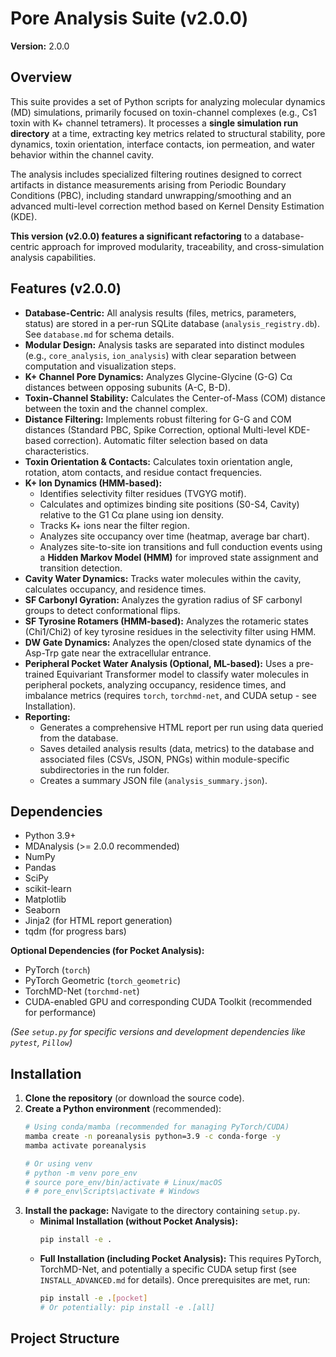 # Pore Analysis Suite (v2.0.0)

**Version:** 2.0.0

## Overview

This suite provides a set of Python scripts for analyzing molecular dynamics (MD) simulations, primarily focused on toxin-channel complexes (e.g., Cs1 toxin with K+ channel tetramers). It processes a **single simulation run directory** at a time, extracting key metrics related to structural stability, pore dynamics, toxin orientation, interface contacts, ion permeation, and water behavior within the channel cavity.

The analysis includes specialized filtering routines designed to correct artifacts in distance measurements arising from Periodic Boundary Conditions (PBC), including standard unwrapping/smoothing and an advanced multi-level correction method based on Kernel Density Estimation (KDE).

**This version (v2.0.0) features a significant refactoring** to a database-centric approach for improved modularity, traceability, and cross-simulation analysis capabilities.

## Features (v2.0.0)

* **Database-Centric:** All analysis results (files, metrics, parameters, status) are stored in a per-run SQLite database (`analysis_registry.db`). See `database.md` for schema details.
* **Modular Design:** Analysis tasks are separated into distinct modules (e.g., `core_analysis`, `ion_analysis`) with clear separation between computation and visualization steps.
* **K+ Channel Pore Dynamics:** Analyzes Glycine-Glycine (G-G) Cα distances between opposing subunits (A-C, B-D).
* **Toxin-Channel Stability:** Calculates the Center-of-Mass (COM) distance between the toxin and the channel complex.
* **Distance Filtering:** Implements robust filtering for G-G and COM distances (Standard PBC, Spike Correction, optional Multi-level KDE-based correction). Automatic filter selection based on data characteristics.
* **Toxin Orientation & Contacts:** Calculates toxin orientation angle, rotation, atom contacts, and residue contact frequencies.
* **K+ Ion Dynamics (HMM-based):**
    * Identifies selectivity filter residues (TVGYG motif).
    * Calculates and optimizes binding site positions (S0-S4, Cavity) relative to the G1 Cα plane using ion density.
    * Tracks K+ ions near the filter region.
    * Analyzes site occupancy over time (heatmap, average bar chart).
    * Analyzes site-to-site ion transitions and full conduction events using a **Hidden Markov Model (HMM)** for improved state assignment and transition detection.
* **Cavity Water Dynamics:** Tracks water molecules within the cavity, calculates occupancy, and residence times.
* **SF Carbonyl Gyration:** Analyzes the gyration radius of SF carbonyl groups to detect conformational flips.
* **SF Tyrosine Rotamers (HMM-based):** Analyzes the rotameric states (Chi1/Chi2) of key tyrosine residues in the selectivity filter using HMM.
* **DW Gate Dynamics:** Analyzes the open/closed state dynamics of the Asp-Trp gate near the extracellular entrance.
* **Peripheral Pocket Water Analysis (Optional, ML-based):** Uses a pre-trained Equivariant Transformer model to classify water molecules in peripheral pockets, analyzing occupancy, residence times, and imbalance metrics (requires `torch`, `torchmd-net`, and CUDA setup - see Installation).
* **Reporting:**
    * Generates a comprehensive HTML report per run using data queried from the database.
    * Saves detailed analysis results (data, metrics) to the database and associated files (CSVs, JSON, PNGs) within module-specific subdirectories in the run folder.
    * Creates a summary JSON file (`analysis_summary.json`).

## Dependencies

* Python 3.9+
* MDAnalysis (>= 2.0.0 recommended)
* NumPy
* Pandas
* SciPy
* scikit-learn
* Matplotlib
* Seaborn
* Jinja2 (for HTML report generation)
* tqdm (for progress bars)

**Optional Dependencies (for Pocket Analysis):**
* PyTorch (`torch`)
* PyTorch Geometric (`torch_geometric`)
* TorchMD-Net (`torchmd-net`)
* CUDA-enabled GPU and corresponding CUDA Toolkit (recommended for performance)

*(See `setup.py` for specific versions and development dependencies like `pytest`, `Pillow`)*

## Installation

1.  **Clone the repository** (or download the source code).
2.  **Create a Python environment** (recommended):
    ```bash
    # Using conda/mamba (recommended for managing PyTorch/CUDA)
    mamba create -n poreanalysis python=3.9 -c conda-forge -y
    mamba activate poreanalysis

    # Or using venv
    # python -m venv pore_env
    # source pore_env/bin/activate # Linux/macOS
    # # pore_env\Scripts\activate # Windows
    ```
3.  **Install the package:** Navigate to the directory containing `setup.py`.
    * **Minimal Installation (without Pocket Analysis):**
        ```bash
        pip install -e .
        ```
    * **Full Installation (including Pocket Analysis):** This requires PyTorch, TorchMD-Net, and potentially a specific CUDA setup first (see `INSTALL_ADVANCED.md` for details). Once prerequisites are met, run:
        ```bash
        pip install -e .[pocket]
        # Or potentially: pip install -e .[all]
        ```

## Project Structure